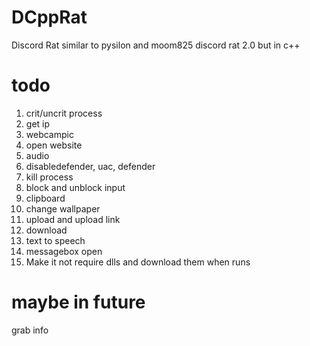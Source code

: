 # DCppRat
Discord Rat similar to pysilon and moom825 discord rat 2.0 but in c++

# todo
1. crit/uncrit process
2. get ip
3. webcampic
4. open website
5. audio
6. disabledefender, uac, defender
7. kill process
8. block and unblock input
9. clipboard
10. change wallpaper
11. upload and upload link
12. download
13. text to speech
14. messagebox open
15. Make it not require dlls and download them when runs

# maybe in future
  grab info
  
